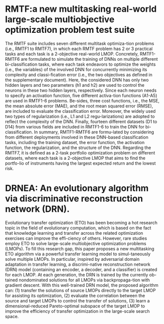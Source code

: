 # RMTF:a new multitasking real-world large-scale multiobjective optimization problem test suite
The RMTF suite includes seven different multitask optimiza-tion problems (i.e., RMTF1 to RMTF7), 
in which each RMTF problem has 2 or 3 practical tasks and each task is a 2-objective real-world 
LMOP. Concretely, RMTF1-RMTF6 are formulated to simulate the training of DNNs on multiple different 
bi-classification tasks, where each task endeavors to optimize the weights (i.e., the variables) 
of the involved DNN for concurrently minimizing its complexity and classi-fication error (i.e., 
the two objectives as defined in the supplementary document). Here, the considered DNN has only 
two hidden layers and two parameters (h1 and h2) are used to control the neurons in these two 
hidden layers, respectively. Since each neuron needs to specify an activation function, five 
different activa-tion functions (A1-A5) are used in RMTF1-6 problems. Be-sides, three cost 
functions, i.e., the MSE, the mean absolute error (MAE), and the root mean squared error (RMSE), 
are included to evaluate the classification error. Moreover, the widely used two types of regularization 
(i.e., L1 and L2 regu-larizations) are adopted to reflect the complexity of the DNN. Finally, 
fourteen different datasets (D1 to D14) from various fields are included in RMTF1-6 to train 
the DNN for bi-classification. In summary, RMTF1-RMTF6 are formu-lated by considering from different 
deployments involved in these DNN-based classification tasks, including the training dataset, 
the error function, the activation function, the regularization, and the structure of the DNN. 
Regarding the RMTF7, it is defined as a 2-task portfolio optimization problem on different datasets, 
where each task is a 2-objective LMOP that aims to find the portfo-lio of instruments having the 
largest expected return and the lowest risk.

# DRNEA: An evolutionary algorithm via discriminative reconstruction network (DRN).
Evolutionary transfer optimization (ETO) has been becoming a hot research topic in the field of 
evolutionary computation, which is based on the fact that knowledge learning and transfer across 
the related optimization exercises can improve the effi-ciency of others. However, rare studies 
employ ETO to solve large-scale multiobjective optimization problems (LMOPs). To fill this 
research gap, this paper proposes a new multitasking ETO algorithm via a powerful transfer 
learning model to simul-taneously solve multiple LMOPs. In particular, inspired by adversarial 
domain adaptation in transfer learning, a discrimi-native reconstruction network (DRN) model 
(containing an encoder, a decoder, and a classifier) is created for each LMOP. At each generation, 
the DRN is trained by the currently ob-tained nondominated solutions for all LMOPs via backpropaga-tion 
with gradient descent. With this well-trained DRN model, the proposed algorithm can: 
(1) transfer the solutions of source LMOPs directly to the target LMOP for assisting its optimization, 
(2) evaluate the correlation between the source and target LMOPs to control the transfer of solutions, 
(3) learn a dimensional-reduced Pareto-optimal subspace of the target LMOP to improve the efficiency 
of transfer optimization in the large-scale search space.
